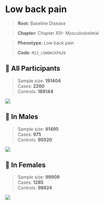 # Low back pain

> **Root:** Baseline Disease  

> **Chapter:** Chapter XIII- Musculoskeletal  

> **Phenotype:** Low back pain  

> **Code:** `M13_LOWBACKPAIN`

## 🧪 All Participants  
> Sample size: **191404**  
> Cases: **2260**  
> Controls: **189144**
<img src="/Disease/Figures/ALL/Baseline/M13_LOWBACKPAIN.png"/>
<CsvTable src="/Disease/Data/ALL/Baseline/LG_M13_LOWBACKPAIN.csv" label="🔍 View full results" />

## 👨 In Males  
> Sample size: **91495**  
> Cases: **975**  
> Controls: **90520**
<img src="/Disease/Figures/Male/Baseline/M13_LOWBACKPAIN.png"/>
<CsvTable src="/Disease/Data/Male/Baseline/LG_M13_LOWBACKPAIN.csv" label="🔍 View full results" />

## 👩 In Females  
> Sample size: **99909**  
> Cases: **1285**  
> Controls: **98624**
<img src="/Disease/Figures/Female/Baseline/M13_LOWBACKPAIN.png"/>
<CsvTable src="/Disease/Data/Female/Baseline/LG_M13_LOWBACKPAIN.csv" label="🔍 View full results" />
